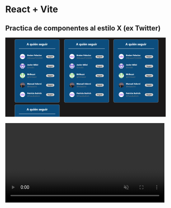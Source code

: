 # React + Vite
## Practica de componentes al estilo X (ex Twitter)

<img src="./src/assets/img/imageTw-2.png" alt="Imagen de practica de componentes">
<br />
<br />
<video src="./src/assets/video/video.mp4" width="500" hegiht="370" autoplay muted></video>
